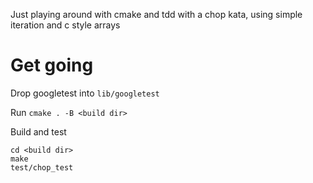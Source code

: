 Just playing around with cmake and tdd with a chop kata, using simple iteration and c style arrays

# Get going
Drop googletest into `lib/googletest`

Run `cmake . -B <build dir>`

Build and test

```
cd <build dir>
make
test/chop_test
```
